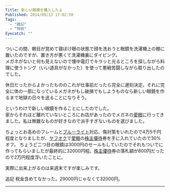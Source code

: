 ```yaml
---
Title: 新しい眼鏡を購入したよ
Published: 2014/09/13 17:02:50
Tags:
  - "雑記"
  - "物欲"
Eyecatch: ""
---
```

<p>ついこの間、朝目が覚めて寝ぼけ眼の状態で顔を洗おうと眼鏡を洗濯機上の棚に置いたのですが、置き方が悪くて洗濯機裏にダイビング。<br/>
メガネがないと何も見えないので懐中電灯でキラッと光るところを探しながら料理に使うトング（いい道具がなかった）を使って悪戦苦闘しながら取り出したのでした。</p>

<p>休日だったからよかったもののこれが仕事前だったら完全に遅刻決定。それに完全に体の一部になっているメガネがもし破損でもしようものなら新しい眼鏡を作るまで地獄の日々を送ることになりそう。</p>

<p>というわけで新しい眼鏡を作ることにしたのでした。<br/>
家からそれほど離れていないところにお店があったのでメガネの<a class="keyword" href="http://d.hatena.ne.jp/keyword/%B0%A6%B4%E3">愛眼</a>に行ってきました。私は無難なものが好きなので派手すぎないものを選びました。</p>

<p>ちょっとお高めのフレームと<a class="keyword" href="http://d.hatena.ne.jp/keyword/%A5%D6%A5%EB%A1%BC%A5%E9%A5%A4%A5%C8">ブルーライト</a>対応、傷対策をいれたので4万5千円程度となりましたが、<a class="keyword" href="http://d.hatena.ne.jp/keyword/%A5%E4%A5%D5%A5%AA%A5%AF">ヤフオク</a>で<a class="keyword" href="http://d.hatena.ne.jp/keyword/%B0%A6%B4%E3">愛眼</a>の<a class="keyword" href="http://d.hatena.ne.jp/keyword/%B3%F4%BC%E7%CD%A5%C2%D4">株主優待</a>券を手に入れていたので30%オフ。
ちょうど二つ目の眼鏡は3000円のセールもしていたのでそれもついでに作ってもらいましたが最終的に32000円程。<a class="keyword" href="http://d.hatena.ne.jp/keyword/%B3%F4%BC%E7%CD%A5%C2%D4">株主優待</a>券の落札額が800円だったので2万円程度浮いたことに。</p>

<p>実際に出来上がるのは来週末ですが楽しみです。</p>

<p>追記
税金含めてなかった。29000円じゃなくて32000円。</p>

***